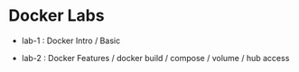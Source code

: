 # Docker Labs

- lab-1 : Docker Intro / Basic 

- lab-2 : Docker Features / docker build / compose / volume / hub access 